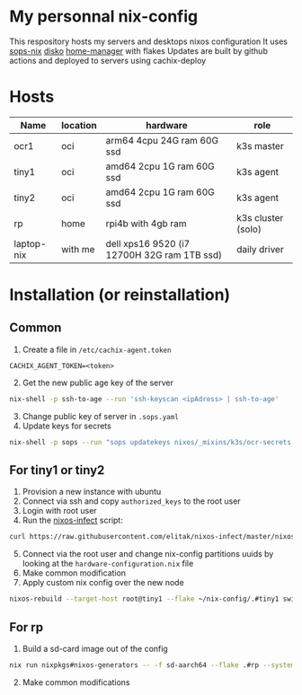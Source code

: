 # My personnal nix-config
This respository hosts my servers and desktops nixos configuration
It uses [sops-nix](https://github.com/Mic92/sops-nix) [disko](https://github.com/nix-community/disko) [home-manager](https://github.com/nix-community/home-manager) with flakes
Updates are built by github actions and deployed to servers using cachix-deploy 
# Hosts
| Name | location | hardware | role |
|------|----------|----------|------|
| ocr1 | oci      | arm64 4cpu 24G ram 60G ssd | k3s master |
| tiny1 | oci     | amd64 2cpu 1G ram 60G ssd  | k3s agent  |
| tiny2 | oci     | amd64 2cpu 1G ram 60G ssd  | k3s agent  |
| rp    | home    | rpi4b with 4gb ram         | k3s cluster (solo)  |
| laptop-nix | with me | dell xps16 9520 (i7 12700H 32G ram 1TB ssd) | daily driver |


# Installation (or reinstallation)
## Common
 1. Create a file in `/etc/cachix-agent.token`
 ```
 CACHIX_AGENT_TOKEN=<token>
 ```
 2. Get the new public age key of the server
 ```bash
 nix-shell -p ssh-to-age --run 'ssh-keyscan <ipAdress> | ssh-to-age'
 ```
 3. Change public key of server in `.sops.yaml`
 4. Update keys for secrets
 ```bash
nix-shell -p sops --run "sops updatekeys nixos/_mixins/k3s/ocr-secrets.yml"
 ```

## For tiny1 or tiny2
 1. Provision a new instance with ubuntu
 2. Connect via ssh and copy `authorized_keys` to the root user
 3. Login with root user
 4. Run the [nixos-infect](https://github.com/elitak/nixos-infect) script:
 ```bash
 curl https://raw.githubusercontent.com/elitak/nixos-infect/master/nixos-infect | NIX_CHANNEL=nixos-23.05 bash -x
 ```
 5. Connect via the root user and change nix-config partitions uuids by looking at the `hardware-configuration.nix` file
 6. Make common modification
 7. Apply custom nix config over the new node
 ```bash
 nixos-rebuild --target-host root@tiny1 --flake ~/nix-config/.#tiny1 switch
 ```

## For rp
1. Build a sd-card image out of the config
```bash
nix run nixpkgs#nixos-generators -- -f sd-aarch64 --flake .#rp --system aarch64-linux -o ../pi.sd
```
2. Make common modifications
